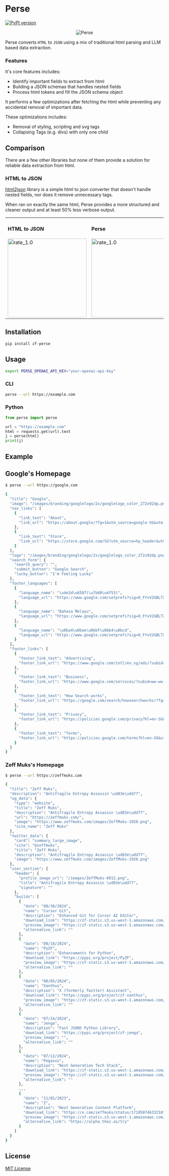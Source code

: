 # Perse

[![PyPI version](https://badge.fury.io/py/zf-perse.svg)](https://badge.fury.io/py/zf-perse)

<p align="center">
  <img src="https://zf-static.s3.us-west-1.amazonaws.com/perse-logo128.png" alt="Perse"/>
</p>

Perse converts `HTML` to `JSON` using a mix of traditional html parsing and LLM based data extraction.

### Features

It's core features includes:

- Identify important fields to extract from html
- Building a JSON schemas that handles nested fields
- Process html tokens and fill the JSON schema object

It performs a few optimizations after fetching the html while preventing any accidental removal of important data.

These optimizations includes:

- Removal of styling, scripting and svg tags
- Collapsing Tags (e.g. divs) with only one child

## Comparison

There are a few other libraries but none of them provide a solution for reliable data extraction from html.

### HTML to JSON

[html2json](https://pypi.org/project/html-to-json/) library is a simple html to json converter that doesn't handle nested fields, nor does it remove unnecessary tags.

When ran on exactly the same html, Perse provides a more structured and cleaner output and at least 50% less verbose output.

<table>
<tr>
<td>
    <h4>HTML to JSON</h4>
    <img src="https://zf-static.s3.us-west-1.amazonaws.com/perse-output-htmltojson.png" width="250px" alt="rate_1.0">
</td>
<td>
    <h4>Perse</h4>
    <img src="https://zf-static.s3.us-west-1.amazonaws.com/perse-output-perse.png" width="250px" alt="rate_1.0">
</td>
</tr>
</table>

## Installation

```bash
pip install zf-perse
```

## Usage

```bash
export PERSE_OPENAI_API_KEY="your-openai-api-key"
```

### CLI

```bash
perse --url https://example.com
```

### Python

```python
from perse import perse

url = "https://example.com"
html = requests.get(url).text
j = perse(html)
print(j)
```

## Example

## Google's Homepage

```bash
$ perse --url https://google.com

{
  "title": "Google",
  "image": "/images/branding/googlelogo/2x/googlelogo_color_272x92dp.png",
  "nav_links": [
    {
      "link_text": "About",
      "link_url": "https://about.google/?fg=1&utm_source=google-SG&utm_medium=referral&utm_campaign=hp-header"
    },
    {
      "link_text": "Store",
      "link_url": "https://store.google.com/SG?utm_source=hp_header&utm_medium=google_ooo&utm_campaign=GS100042&hl=en-SG"
    }
  ],
  "logo": "/images/branding/googlelogo/2x/googlelogo_color_272x92dp.png",
  "search_form": {
    "search_query": "",
    "submit_button": "Google Search",
    "lucky_button": "I'm Feeling Lucky"
  },
  "footer_languages": [
    {
      "language_name": "\u4e2d\u6587(\u7b80\u4f53)",
      "language_url": "https://www.google.com/setprefs?sig=0_FYvV2GBLTXBgHB1mWB1S3fkaxOc%3D&hl=zh-CN&source=homepage&sa=X&ved=0ahUKEwj3ip2pw8iIAxUy1zgGHYB0DtkQ2ZgBCBc"
    },
    {
      "language_name": "Bahasa Melayu",
      "language_url": "https://www.google.com/setprefs?sig=0_FYvV2GBLTXBgHB1mWB1S3fkaxOc%3D&hl=ms&source=homepage&sa=X&ved=0ahUKEwj3ip2pw8iIAxUy1zgGHYB0DtkQ2ZgBCBg"
    },
    {
      "language_name": "\u0ba4\u0bae\u0bbf\u0bb4\u0bcd",
      "language_url": "https://www.google.com/setprefs?sig=0_FYvV2GBLTXBgHB1mWB1S3fkaxOc%3D&hl=ta&source=homepage&sa=X&ved=0ahUKEwj3ip2pw8iIAxUy1zgGHYB0DtkQ2ZgBCBk"
    }
  ],
  "footer_links": [
    {
      "footer_link_text": "Advertising",
      "footer_link_url": "https://www.google.com/intl/en_sg/ads/?subid=ww-ww-et-g-awa-a-g_hpafoot1_1!o2&utm_source=google.com&utm_medium=referral&utm_campaign=google_hpafooter&utm_fg=1"
    },
    {
      "footer_link_text": "Business",
      "footer_link_url": "https://www.google.com/services/?subid=ww-ww-et-g-awa-a-g_hpbfoot1_1!o2&utm_source=google.com&utm_medium=referral&utm_campaign=google_hpbfooter&utm_fg=1"
    },
    {
      "footer_link_text": "How Search works",
      "footer_link_url": "https://google.com/search/howsearchworks/?fg=1"
    },
    {
      "footer_link_text": "Privacy",
      "footer_link_url": "https://policies.google.com/privacy?hl=en-SG&utm_fg=1"
    },
    {
      "footer_link_text": "Terms",
      "footer_link_url": "https://policies.google.com/terms?hl=en-SG&utm_fg=1"
    }
  ]
}
```

### Zeff Muks's Homepage

```bash
$ perse --url https://zeffmuks.com

{
  "title": "Zeff Muks",
  "description": "Antifragile Entropy Assassin \ud83e\udd77",
  "og_data": {
    "type": "website",
    "title": "Zeff Muks",
    "description": "Antifragile Entropy Assassin \ud83e\udd77",
    "url": "https://zeffmuks.com/",
    "image": "https://www.zeffmuks.com/images/ZeffMuks-1920.png",
    "site_name": "Zeff Muks"
  },
  "twitter_data": {
    "card": "summary_large_image",
    "site": "@zeffmuks",
    "title": "Zeff Muks",
    "description": "Antifragile Entropy Assassin \ud83e\udd77",
    "image": "https://www.zeffmuks.com/images/ZeffMuks-1920.png"
  },
  "user_section": {
    "header": {
      "profile_image_url": "/images/ZeffMuks-6912.png",
      "title": "Antifragile Entropy Assassin \ud83e\udd77",
      "signature": ""
    },
    "builds": [
      {
        "date": "08/30/2024",
        "name": "Cursor Git",
        "description": "Enhanced Git for Cursor AI Editor",
        "download_link": "https://zf-static.s3.us-west-1.amazonaws.com/cursor-git-0.1.12.vsix",
        "preview_image": "https://zf-static.s3.us-west-1.amazonaws.com/cursor-git-logo128.png",
        "alternative_link": ""
      },
      {
        "date": "08/18/2024",
        "name": "PyZF",
        "description": "Enhancements for Python",
        "download_link": "https://pypi.org/project/PyZF",
        "preview_image": "https://zf-static.s3.us-west-1.amazonaws.com/pyzf-logo128.png",
        "alternative_link": ""
      },
      {
        "date": "08/05/2024",
        "name": "Xanthus",
        "description": "X (formerly Twitter) Assistant",
        "download_link": "https://pypi.org/project/zf-xanthus",
        "preview_image": "https://zf-static.s3.us-west-1.amazonaws.com/xanthus-logo128.png",
        "alternative_link": ""
      },
      {
        "date": "07/24/2024",
        "name": "Jenga",
        "description": "Fast JSON5 Python Library",
        "download_link": "https://pypi.org/project/zf-jenga",
        "preview_image": "",
        "alternative_link": ""
      },
      {
        "date": "07/12/2024",
        "name": "Pegasus",
        "description": "Next Generation Tech Stack",
        "download_link": "https://zf-static.s3.us-west-1.amazonaws.com/pegasus.zip",
        "preview_image": "https://zf-static.s3.us-west-1.amazonaws.com/pegasus-logo128.png",
        "alternative_link": ""
      },
      ...
      {
        "date": "11/01/2023",
        "name": "Z",
        "description": "Next Generation Content Platform",
        "download_link": "https://x.com/zeffmuks/status/1718507463321010429",
        "preview_image": "https://zf-static.s3.us-west-1.amazonaws.com/z-logo128.png",
        "alternative_link": "https://alpha.thez.ai/try"
      }
    ]
  }
}
```

## License

[MIT License](./LICENSE)
